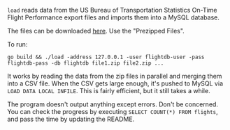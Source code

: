 `load` reads data from the US Bureau of Transportation Statistics On-Time
Flight Performance export files and imports them into a MySQL database.

The files can be downloaded
[here](https://www.transtats.bts.gov/DL_SelectFields.asp?Table_ID=236). Use the
"Prezipped Files".

To run:

```
go build && ./load -address 127.0.0.1 -user flightdb-user -pass flightdb-pass -db flightdb file1.zip file2.zip ...
```

It works by reading the data from the zip files in parallel and merging them
into a CSV file. When the CSV gets large enough, it's pushed to MySQL via `LOAD
DATA LOCAL INFILE`. This is fairly efficient, but it still takes a while.

The program doesn't output anything except errors. Don't be concerned. You can
check the progress by executing `SELECT COUNT(*) FROM flights`, and pass the
time by updating the README.
